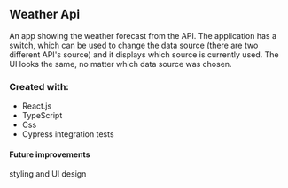 ## Weather Api

An app showing the weather forecast from the API. The application has a switch, which can be used to change the data source (there are two different API's source) and it displays which source is currently used. The UI looks the same, no matter which data source was chosen.

### Created with:

- React.js
- TypeScript
- Css
- Cypress integration tests


#### Future improvements
styling and UI design
